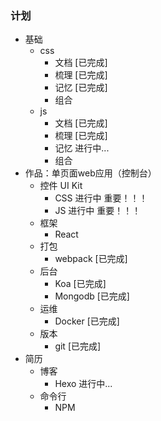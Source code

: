 ### 计划
* 基础
    * css
        * 文档 [已完成]
        * 梳理 [已完成]
        * 记忆 [已完成]
        * 组合
    * js
        * 文档 [已完成]
        * 梳理 [已完成]
        * 记忆 进行中...
        * 组合
* 作品：单页面web应用（控制台）
    * 控件 UI Kit
        * CSS 进行中 重要！！！
        * JS 进行中 重要！！！
    * 框架
        * React
    * 打包
        * webpack [已完成]
    * 后台
        * Koa [已完成]
        * Mongodb [已完成]
    * 运维
        * Docker [已完成]
    * 版本
        * git [已完成]
* 简历
    * 博客
        * Hexo 进行中...
    * 命令行
        * NPM

